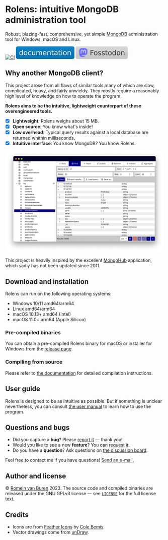 # Rolens: intuitive MongoDB administration tool

Robust, blazing-fast, comprehensive, yet simple [MongoDB](https://www.mongodb.com/) administration tool for Windows, macOS and Linux.

<a href="https://github.com/garraflavatra/rolens/actions/workflows/ci.yml" target="_blank"><img src="https://github.com/garraflavatra/rolens/actions/workflows/ci.yml/badge.svg" alt="CI" /></a> <a target="_blank" href="https://garraflavatra.github.io/rolens"><img src="./.github/docs-badge.svg" alt="Documentation" /></a> <a href="https://fosstodon.org/@rolens" target="_blank" rel="me"><img src="./.github/fosstodon-badge.svg" alt="Fosstodon" /></a>

## Why another MongoDB client?

This project arose from all flaws of similar tools many of which are slow, complicated, heavy, and fairly unwieldy. They mostly require a reasonably high level of knowledge on how to operate the program.

**Rolens aims to be the intuitive, lightweight counterpart of these overengineered tools.**

- [x] **Lightweight**: Rolens weighs about 15 MB.
- [x] **Open source**: You know what's inside!
- [x] **Low overhead**: Typical query results against a local database are returned whithin milliseconds.
- [x] **Intuitive interface**: You know MongoDB? You know Rolens.

![Impression of Rolens's interface](./docs/images/home-impression.png)

This project is heavily inspired by the excellent [MongoHub](https://github.com/bububa/MongoHub-Mac) application, which sadly has not been updated since 2011.

## Download and installation

Rolens can run on the following operating systems:

* Windows 10/11 amd64/arm64
* Linux amd64/arm64
* macOS 10.13+ amd64 (Intel)
* macOS 11.0+ arm64 (Apple Silicon)

### Pre-compiled binaries

You can obtain a pre-compiled Rolens binary for macOS or installer for Windows from the [release page](https://github.com/garraflavatra/rolens/releases/latest).

### Compiling from source

Please refer to [the documentation](https://garraflavatra.github.io/rolens/installation/) for detailed compilation instructions.

## User guide

Rolens is designed to be as intuitive as possible. But if something is unclear nevertheless, you can consult [the user manual](https://garraflavatra.github.io/rolens/) to learn how to use the program.

## Questions and bugs

* Did you capture a **bug**? Please [report it](https://github.com/garraflavatra/rolens/issues/new?assignees=garraflavatra&labels=bug&projects=&template=bug.yml) — thank you!
* Would you like to see a new **feature**? You can [request it](https://github.com/garraflavatra/rolens/issues/new?assignees=garraflavatra&labels=enhancement&projects=&template=feature.yml).
* Do you have a **question**? Ask questions on [the discussion board](https://github.com/garraflavatra/rolens/discussions/new?category=questions).

Feel free to contact me if you have questions! [Send an e-mail.](mailto:romein@vburen.nl)

## Author and license

© [Romein van Buren](mailto:romein@vburen.nl) 2023. The source code and compiled binaries are released under the GNU GPLv3 license — see [`LICENSE`](./LICENSE) for the full license text.

## Credits

* Icons are from [Feather Icons](https://feathericons.com/) by [Cole Bemis](https://github.com/colebemis).
* Vector drawings come from [unDraw](https://undraw.co/).
